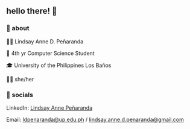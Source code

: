 ## hello there! 🌱

### 🌱 about 
👋🏻 Lindsay Anne D. Peñaranda 

📖 4th yr Computer Science Student 

🎓 University of the Philippines Los Baños 

👩🏻 she/her


### 🌱 socials
LinkedIn: [Lindsay Anne Peñaranda](https://www.linkedin.com/in/ldpenaranda/)

Email: ldpenaranda@up.edu.ph / lindsay.anne.d.penaranda@gmail.com

<!--
**lindamn/lindamn** is a ✨ _special_ ✨ repository because its `README.md` (this file) appears on your GitHub profile.

Here are some ideas to get you started:

- 🔭 I’m currently working on ...
- 🌱 I’m currently learning ...
- 👯 I’m looking to collaborate on ...
- 🤔 I’m looking for help with ...
- 💬 Ask me about ...
- 📫 How to reach me: ...
- 😄 Pronouns: ...
- ⚡ Fun fact: ...
-->
